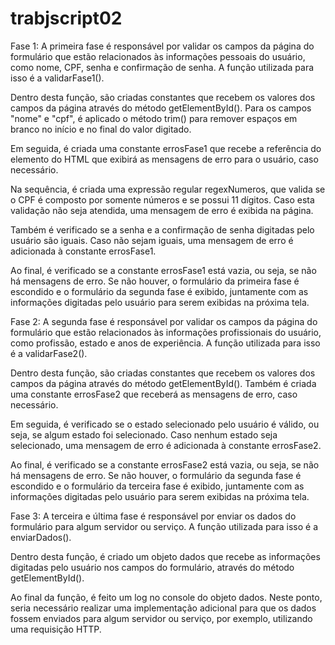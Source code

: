 # trabjscript02

Fase 1:
A primeira fase é responsável por validar os campos da página do formulário que estão relacionados às informações pessoais do usuário, como nome, CPF, senha e confirmação de senha. 
A função utilizada para isso é a validarFase1().

Dentro desta função, são criadas constantes que recebem os valores dos campos da página através do método getElementById(). 
Para os campos "nome" e "cpf", é aplicado o método trim() para remover espaços em branco no início e no final do valor digitado.

Em seguida, é criada uma constante errosFase1 que recebe a referência do elemento do HTML que exibirá as mensagens de erro para o usuário, caso necessário.

Na sequência, é criada uma expressão regular regexNumeros, que valida se o CPF é composto por somente números e se possui 11 dígitos. 
Caso esta validação não seja atendida, uma mensagem de erro é exibida na página.

Também é verificado se a senha e a confirmação de senha digitadas pelo usuário são iguais. 
Caso não sejam iguais, uma mensagem de erro é adicionada à constante errosFase1.

Ao final, é verificado se a constante errosFase1 está vazia, ou seja, se não há mensagens de erro. 
Se não houver, o formulário da primeira fase é escondido e o formulário da segunda fase é exibido, juntamente com as informações digitadas pelo usuário para serem exibidas na próxima tela.

Fase 2:
A segunda fase é responsável por validar os campos da página do formulário que estão relacionados às informações profissionais do usuário, como profissão, estado e anos de experiência. 
A função utilizada para isso é a validarFase2().

Dentro desta função, são criadas constantes que recebem os valores dos campos da página através do método getElementById(). 
Também é criada uma constante errosFase2 que receberá as mensagens de erro, caso necessário.

Em seguida, é verificado se o estado selecionado pelo usuário é válido, ou seja, se algum estado foi selecionado. 
Caso nenhum estado seja selecionado, uma mensagem de erro é adicionada à constante errosFase2.

Ao final, é verificado se a constante errosFase2 está vazia, ou seja, se não há mensagens de erro. Se não houver, o formulário da segunda fase é escondido e o formulário da terceira fase é exibido, juntamente com as informações digitadas pelo usuário para serem exibidas na próxima tela.

Fase 3:
A terceira e última fase é responsável por enviar os dados do formulário para algum servidor ou serviço. 
A função utilizada para isso é a enviarDados().

Dentro desta função, é criado um objeto dados que recebe as informações digitadas pelo usuário nos campos do formulário, através do método getElementById().

Ao final da função, é feito um log no console do objeto dados.
Neste ponto, seria necessário realizar uma implementação adicional para que os dados fossem enviados para algum servidor ou serviço, por exemplo, utilizando uma requisição HTTP.

